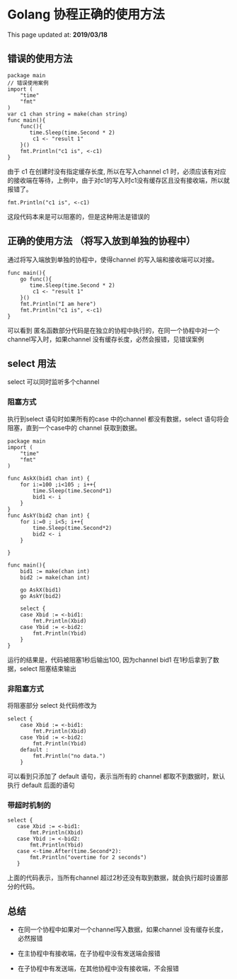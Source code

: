 # Golang 协程正确的使用方法

This page updated at: **2019/03/18**

## 错误的使用方法

```golang
package main
// 错误使用案例
import (
    "time"
    "fmt"
)
var c1 chan string = make(chan string)
func main(){
    func(){
       time.Sleep(time.Second * 2)
        c1 <- "result 1"
    }()
    fmt.Println("c1 is", <-c1)
}
```

由于 c1 在创建时没有指定缓存长度, 所以在写入channel c1 时，必须应该有对应的接收端在等待，上例中，由于对c1的写入时c1没有缓存区且没有接收端，所以就报错了。

```golang
fmt.Println("c1 is", <-c1)
```

这段代码本来是可以阻塞的，但是这种用法是错误的

## 正确的使用方法 （将写入放到单独的协程中）

通过将写入端放到单独的协程中，使得channel 的写入端和接收端可以对接。

```golang
func main(){
    go func(){
       time.Sleep(time.Second * 2)
        c1 <- "result 1"
    }()
    fmt.Println("I am here")
    fmt.Println("c1 is", <-c1)
}
```

可以看到 匿名函数部分代码是在独立的协程中执行的，在同一个协程中对一个channel写入时，如果channel 没有缓存长度，必然会报错，见错误案例

## select 用法

select 可以同时监听多个channel

### 阻塞方式

执行到select 语句时如果所有的case 中的channel 都没有数据，select 语句将会阻塞，直到一个case中的 channel 获取到数据。

```golang
package main
import (
    "time"
    "fmt"
)

func AskX(bid1 chan int) {
    for i:=100 ;i<105 ; i++{
        time.Sleep(time.Second*1)
        bid1 <- i
    }
}
func AskY(bid2 chan int) {
    for i:=0 ; i<5; i++{
        time.Sleep(time.Second*2)
        bid2 <- i
    }

}

func main(){
    bid1 := make(chan int)
    bid2 := make(chan int)

    go AskX(bid1)
    go AskY(bid2)

    select {
    case Xbid := <-bid1:
        fmt.Println(Xbid)
    case Ybid := <-bid2:
        fmt.Println(Ybid)
    }
}
```

运行的结果是，代码被阻塞1秒后输出100, 因为channel bid1 在1秒后拿到了数据，select 阻塞结束输出

### 非阻塞方式

将阻塞部分 select 处代码修改为

```golang
select {
    case Xbid := <-bid1:
        fmt.Println(Xbid)
    case Ybid := <-bid2:
        fmt.Println(Ybid)
    default :
        fmt.Println("no data.")
    }
```

可以看到只添加了 default 语句，表示当所有的 channel 都取不到数据时，默认执行 default 后面的语句

### 带超时机制的

```golang
select {
   case Xbid := <-bid1:
       fmt.Println(Xbid)
   case Ybid := <-bid2:
       fmt.Println(Ybid)
   case <-time.After(time.Second*2):
       fmt.Println("overtime for 2 seconds")
   }
```

上面的代码表示，当所有channel 超过2秒还没有取到数据，就会执行超时设置部分的代码。

## 总结

* 在同一个协程中如果对一个channel写入数据，如果channel 没有缓存长度，必然报错

* 在主协程中有接收端，在子协程中没有发送端会报错

* 在子协程中有发送端，在其他协程中没有接收端，不会报错
